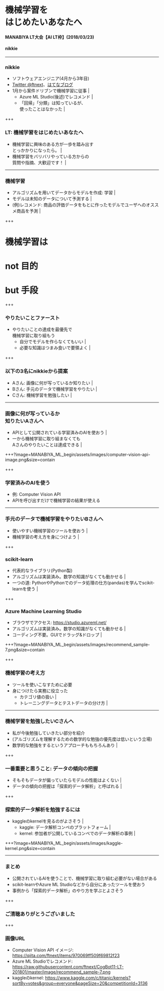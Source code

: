 # 機械学習を<br>はじめたいあなたへ
#### MANABIYA LT大会【AI LT枠】(2018/03/23)
#### nikkie

---

### nikkie

- ソフトウェアエンジニア(4月から3年目)
- [Twitter @ftnext](https://twitter.com/ftnext)、[はてなブログ](http://nikkie-ftnext.hatenablog.com/)
- 1月から案件ドリブンで機械学習に従事 |
  - Azure ML Studio(後述)でレコメンド |
  - 「回帰」「分類」は知っているが、<br>使ったことはなかった |

+++

### LT: 機械学習をはじめたいあなたへ

- 機械学習に興味のある方が一歩を踏み出す<br>とっかかりになったら。 |
- 機械学習をバリバリやっている方からの<br>質問や指摘、大歓迎です！ |

---

### 機械学習

- アルゴリズムを用いてデータからモデルを作成: 学習 |
- モデルは未知のデータについて予測する |
- (例)レコメンド: 商品の評価データをもとに作ったモデルでユーザへのオススメ商品を予測 |

+++

# 機械学習は

# not 目的

# but <span class="red-char">手段</span>

+++

### やりたいことファースト

- やりたいことの達成を最優先で<br>機械学習に取り組もう
  - 自分でモデルを作らなくてもいい |
  - 必要な知識はつまみ食いで要領よく |

+++

### 以下の3名にnikkieから提案

- Aさん: 画像に何が写っているか知りたい |
- Bさん: 手元のデータで機械学習をやりたい |
- Cさん: 機械学習を勉強したい |

---

### 画像に何が写っているか<br>知りたいAさんへ

- APIとして公開されている学習済みのAIを使おう |
- 一から機械学習に取り組まなくても<br>Aさんのやりたいことは達成できる |

+++?image=MANABIYA_ML_begin/assets/images/computer-vision-api-image.png&size=contain

+++

### 学習済みのAIを使う

- 例: Computer Vision API
- APIを呼び出すだけで機械学習の結果が使える

---

### 手元のデータで機械学習をやりたいBさんへ

- 使いやすい機械学習のツールを使おう |
- 機械学習の考え方を身につけよう |

+++

### scikit-learn

- 代表的なライブラリ(Python製)
- アルゴリズムは実装済み。数学の知識がなくても動かせる |
- 一つの道: PythonやPythonでのデータ処理の仕方(pandas)を学んでscikit-learnを使う |

+++

### Azure Machine Learning Studio

- <span>ブラウザでアクセス: https://studio.azureml.net/</span>
- アルゴリズムは実装済み。数学の知識がなくても動かせる |
- コーディング不要。GUIでドラッグ&ドロップ |

+++?image=MANABIYA_ML_begin/assets/images/recommend_sample-7.png&size=contain

+++

### 機械学習の考え方

- ツールを使いこなすために必要
- 身につけたら実務に役立った
  - カテゴリ値の扱い |
  - トレーニングデータとテストデータの分け方 |

---

### 機械学習を勉強したいCさんへ

- 私が今後勉強していきたい部分を紹介
- (アルゴリズムを理解するための数学的な勉強の優先度は低いという立場)
- 数学的な勉強をするというアプローチももちろんあり |

+++

### 一番重要と思うこと: データの傾向の把握

- そもそもデータが偏っていたらモデルの性能はよくない |
- データの傾向の把握は「探索的データ解析」と呼ばれる |

+++

### 探索的データ解析を勉強するには

- kaggleのkernelを見るのがよさそう |
  - kaggle: データ解析コンペのプラットフォーム |
  - kernel: 参加者が公開しているコンペでのデータ解析の事例 |

+++?image=MANABIYA_ML_begin/assets/images/kaggle-kernel.png&size=contain

---

### まとめ

- 公開されているAIを使うことで、機械学習に取り組む必要がない場合がある
- scikit-learnやAzure ML Studioなどから自分にあったツールを使おう
- 事例から「探索的データ解析」のやり方を学ぶとよさそう

+++

### ご清聴ありがとうございました

+++

### 画像URL

- <span class="ref-char">Computer Vision API イメージ: https://qiita.com/ftnext/items/970069ff509f69812f23</span>
- <span class="ref-char">Azure ML Studioでレコメンド: https://raw.githubusercontent.com/ftnext/CogBot11-LT-201801/master/image/recommend_sample-7.png</span>
- <span class="ref-char">kaggleのkernel: https://www.kaggle.com/c/titanic/kernels?sortBy=votes&group=everyone&pageSize=20&competitionId=3136</span>
